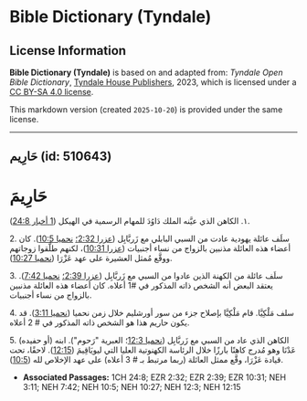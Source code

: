 # Bible Dictionary (Tyndale)

## License Information

**Bible Dictionary (Tyndale)** is based on and adapted from: _Tyndale Open Bible Dictionary_, [Tyndale House Publishers](https://tyndaleopenresources.com/), 2023, which is licensed under a [CC BY-SA 4.0 license](https://creativecommons.org/licenses/by-sa/4.0/legalcode.en).

This markdown version (created `2025-10-20`) is provided under the same license.



--------------------------------

## حَارِيم (id: 510643)

حَارِيمَ
========

١. الكاهن الذي عيَّنه الملك دَاوُدَ للمهام الرسمية في الهيكل ([1 أخبار 24:8](https://ref.ly/1Chr24:8)).

2\. سلَف عائلة يهودية عادت من السبي البابلي مع زَربَّابِل ([عزرا 2:32؛](https://ref.ly/Ezra2:32) [نحميا 10:5](https://ref.ly/Neh10:5)). كان أعضاء هذه العائلة مذنبين بالزواج من نساء أجنبيات ([عزرا 10:31](https://ref.ly/Ezra10:31))، لكنهم طلَّقوا زوجاتهم ووقَّع مُمثل العشيرة على عهد عَزْرَا ([نحميا 10:27](https://ref.ly/Neh10:27)).

3\. سلَف عائلة من الكهنة الذين عادوا من السبي مع زَربَّابِل ([عزرا 2:39؛](https://ref.ly/Ezra2:39) [نحميا 7:42](https://ref.ly/Neh7:42)). يعتقد البعض أنه الشخص ذاته المذكور في \#1 أعلاه. كان أعضاء هذه العائلة مذنبين بالزواج من نساء أجنبيات.

4\. سلف مَلْكِيَّا. قام مَلْكِيَّا بإصلاح جزء من سور أورشليم خلال زمن نحميا ([نحميا 3:11](https://ref.ly/Neh3:11)). قد يكون حاريم هذا هو الشخص ذاته المذكور في \# 2 أعلاه.

5\. الكاهن الذي عاد من السبي مع زَربَّابِل ([نحميا 12:3](https://ref.ly/Neh12:3)؛ العبرية "رَحوم"). ابنه (أو حفيده) عَدْنَا وهو مُدرج كاهنًا بارزًا خلال الرئاسة الكهنوتية العليا التي ليويَاقِيمَ ([12:15](https://ref.ly/Neh12:15)). لاحقًا، تحت قيادة عَزْرَا، وقَّع ممثل العائلة (ربما مرتبط بـ \# 3 أعلاه) على عهد الإخلاص لله ([10:5](https://ref.ly/Neh10:5)).

* **Associated Passages:** 1CH 24:8; EZR 2:32; EZR 2:39; EZR 10:31; NEH 3:11; NEH 7:42; NEH 10:5; NEH 10:27; NEH 12:3; NEH 12:15

